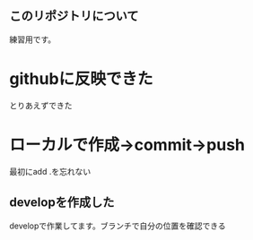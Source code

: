 ## このリポジトリについて

練習用です。

# githubに反映できた
とりあえずできた

# ローカルで作成→commit→push
最初にadd .を忘れない

## developを作成した
developで作業してます。ブランチで自分の位置を確認できる